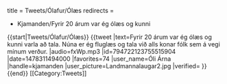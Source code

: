 title = Tweets/Ólafur/Ólæs
redirects =
- Kjamanden/Fyrir 20 árum var ég ólæs og kunni
>>>>

{{start|Tweets/Ólafur/Ólæs}}
<level b2/>
{{tweet
|text=Fyrir 20 árum var ég ólæs og kunni varla að tala. Núna er ég fluglæs og tala við alls konar fólk sem á vegi mínum verður.
|audio=fxWp.mp3
|id=794722123755515904
|date=1478311494000
|favorites=74
|user_name=Óli Árna
|handle=kjamanden
|user_picture=Landmannalaugar2.jpg
|verified=
}}
{{end}}<noinclude>
[[Category:Tweets]]
</noinclude>